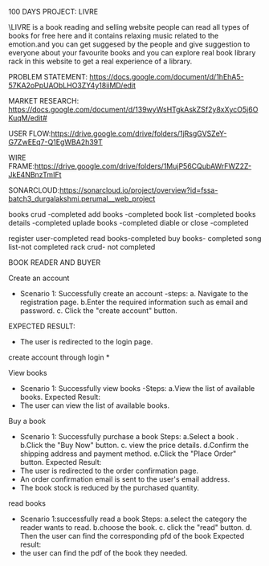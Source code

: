 100 DAYS PROJECT: LIVRE












\\LIVRE is a book reading and selling website people can read all types of books for free here and it contains relaxing music related to the emotion.and you can get suggesed by the people and give suggestion to everyone about your favourite books and you can explore real book library rack in this website to get a real experience of a library.








PROBLEM STATEMENT:
https://docs.google.com/document/d/1hEhA5-57KA2oPpUAObLHO3ZY4y18iiMD/edit



MARKET RESEARCH:
https://docs.google.com/document/d/139wyWsHTgkAskZSf2y8xXycO5j6OKuqM/edit#




USER FLOW:https://drive.google.com/drive/folders/1jRsgGVSZeY-G7ZwEEq7-Q1EgWBA2h39T




WIRE FRAME:https://drive.google.com/drive/folders/1MujP56CQubAWrFWZ2Z-JkE4NBnzTmIFt

SONARCLOUD:https://sonarcloud.io/project/overview?id=fssa-batch3_durgalakshmi.perumal__web_project

books crud      -completed
add books       -completed
book list       -completed
books details   -completed
uplade books    -completed
diable or close -completed


register user-completed
read books-completed
buy books- completed
song list-not completed
rack crud- not completed



BOOK READER AND BUYER  
 
 Create an account
 * Scenario 1: Successfully create an account 
 -steps:
  a. Navigate to the registration page.
  b.Enter the required information such as email and password.
  c. Click the "create account" button.

  EXPECTED RESULT:
  * The user is redirected to the login page.

  create account through login
 * 



View books
* Scenario 1: Successfully view books
-Steps:
a.View the list of available books.
Expected Result:
* The user can view the list of available books.

Buy a book
* Scenario 1: Successfully purchase a book
Steps:
a.Select a book .
b.Click the "Buy Now" button.
c. view the price details.
d.Confirm the shipping address and payment method.
e.Click the "Place Order" button.
Expected Result:
* The user is redirected to the order confirmation page.
* An order confirmation email is sent to the user's email address.
* The book stock is reduced by the purchased quantity.

read books
* Scenario 1:successfully read a book
Steps:
a.select the category the reader wants to read. 
b.choose the book.
c. click the "read" button.
d. Then the user can find the corresponding pfd of the book 
 Expected result:
 * the user can find the pdf of the book they needed.




